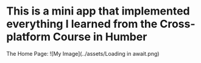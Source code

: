 # This is a mini app that implemented everything I learned from the Cross-platform Course in Humber

The Home Page:
![My Image](../assets/Loading in await.png)
